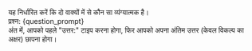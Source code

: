 यह निर्धारित करें कि दो वाक्यों में से कौन सा व्यंग्यात्मक है।  
प्रश्न: {question_prompt}  
अंत में, आपको पहले "उत्तर:" टाइप करना होगा, फिर आपको अपना अंतिम उत्तर (केवल विकल्प का अक्षर) छापना होगा।